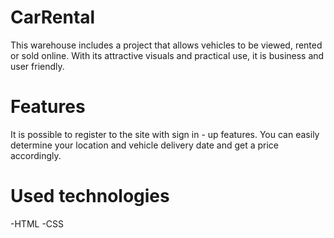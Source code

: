 # CarRental

This warehouse includes a project that allows vehicles to be viewed, rented or sold online. With its attractive visuals and practical use, it is business and user friendly.

# Features

It is possible to register to the site with sign in - up features.
You can easily determine your location and vehicle delivery date and get a price accordingly.

# Used technologies

-HTML
-CSS
